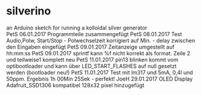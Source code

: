 # silverino<br />
an Arduino sketch for running a kolloidal silver generator<br />
PetS 06.01.2017 Programmteile zusammengefügt
PetS 08.01.2017 Test Audio,Polw, Start/Stop - Polwechselzeit korrigiert auf Min. - delay 		zwischen den Eingaben eingefügt
PetS 09.01.2017 Zeitanzeige umgestellt auf hh:mm:ss 
PetS 09.01.2017 sprintf kann %f nicht korrekt als format. Zeile 2 und teilweise1 komplett 		neu
PetS 11.01.2017 pin13 blinken kommt vom optibootloader und kann über LED_START_FLASHES auf 		null gesetzt werden (bootloader neu!)
PetS 11.01.2017 Test mit lm317 und 5mA, 0,4l und 50ppm. Ergebnis 1h 00Min 25Sek - perfekt!
JoeH 29.01.2017 OLED Display Adafruit_SSD1306 kompatibel 128x32 pixel hinzugefügt
